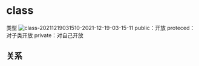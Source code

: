 # class
类型
![class-20211219031510-2021-12-19-03-15-11](https://egoist-markdown-image-bucket.oss-cn-beijing.aliyuncs.com/class-20211219031510-2021-12-19-03-15-11.png)
public：开放
proteced：对子类开放
private：对自己开放
## 关系
